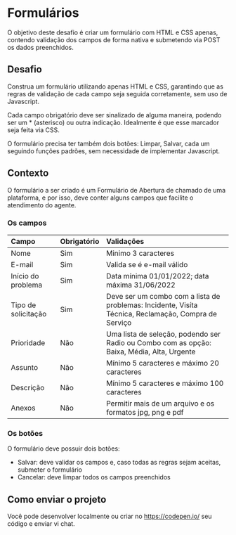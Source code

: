 # Formulários
O objetivo deste desafio é criar um formulário com HTML e CSS apenas, contendo validação dos campos de forma nativa e submetendo via POST os dados preenchidos.

## Desafio
Construa um formulário utilizando apenas HTML e CSS, garantindo que as regras de validação de cada campo seja seguida corretamente, sem uso de Javascript.

Cada campo obrigatório deve ser sinalizado de alguma maneira, podendo ser um * (asterisco) ou outra indicação. Idealmente é que esse marcador seja feita via CSS.

O formulário precisa ter também dois botões: Limpar, Salvar, cada um seguindo funções padrões, sem necessidade de implementar Javascript.

## Contexto
O formulário a ser criado é um Formulário de Abertura de chamado de uma plataforma, e por isso, deve conter alguns campos que facilite o atendimento do agente.


### Os campos

| Campo | Obrigatório | Validações |
| :---- | :---------- | :--------- |
| Nome | Sim | Minimo 3 caracteres |
| E-mail | Sim | Valida se é e-mail válido |
| Início do problema | Sim | Data mínima 01/01/2022; data máxima 31/06/2022 |
| Tipo de solicitação | Sim | Deve ser um combo com a lista de problemas: Incidente, Visíta Técnica, Reclamação, Compra de Serviço |
| Prioridade | Não | Uma lista de seleção, podendo ser Radio ou Combo com as opção: Baixa, Média, Alta, Urgente |
| Assunto | Não | Mínimo 5 caracteres e máximo 20 caracteres |
| Descrição | Não | Mínimo 5 caracteres e máximo 100 caracteres |
| Anexos | Não | Permitir mais de um arquivo e os formatos jpg, png e pdf |

### Os botões
O formulário deve possuir dois botões:

* Salvar: deve validar os campos e, caso todas as regras sejam aceitas, submeter o formulário
* Cancelar: deve limpar todos os campos preenchidos

## Como enviar o projeto
Você pode desenvolver localmente ou criar no https://codepen.io/ seu código e enviar vi chat.
